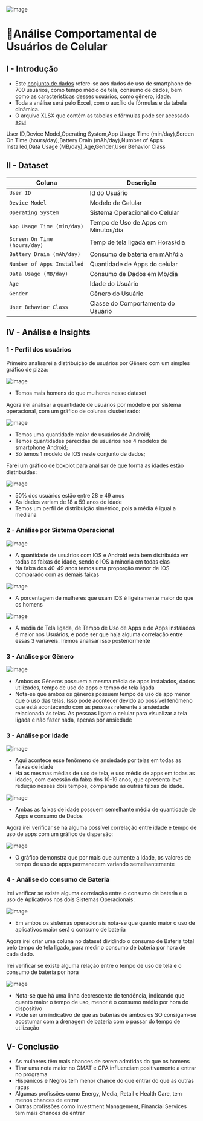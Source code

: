 ![image](https://github.com/user-attachments/assets/47da0e1e-6f24-4b51-be97-e9020529d737)


# 🏦Análise Comportamental de Usuários de Celular

## I - Introdução
- Este [conjunto de dados](https://github.com/massis93/Projetos_Analise_Dados/blob/main/Excel/Smartphone%20Behavior/user_behavior_dataset.csv) refere-se aos dados de uso de smartphone de 700 usuários, como tempo médio de tela, consumo de dados, bem como as características desses usuários, como gênero, idade.
- Toda a análise será pelo Excel, com o auxílio de fórmulas e da tabela dinâmica.
- O arquivo XLSX que contém as tabelas e fórmulas pode ser acessado [aqui](https://github.com/massis93/Projetos_Analise_Dados/blob/main/Excel/Smartphone%20Behavior/User%20Behavior.xlsx)

User ID,Device Model,Operating System,App Usage Time (min/day),Screen On Time (hours/day),Battery Drain (mAh/day),Number of Apps Installed,Data Usage (MB/day),Age,Gender,User Behavior Class
## II - Dataset

| Coluna          | Descrição                                                  
|-|-|                            
| `User ID`        | Id do Usuário                                        
| `Device Model` | Modelo de Celular           
| `Operating System`       | Sistema Operacional do Celular
| `App Usage Time (min/day)`    	  | Tempo de Uso de Apps em Minutos/dia
| `Screen On Time (hours/day)`    	  | Temp de tela ligada em Horas/dia
| `Battery Drain (mAh/day)`    	  | Consumo de bateria em mAh/dia
| `Number of Apps Installed`    	  | Quantidade de Apps do celular
| `Data Usage (MB/day)`    	  | Consumo de Dados em Mb/dia
| `Age`    	  | Idade do Usuário
| `Gender`    	  | Gênero do Usuário
| `User Behavior Class`    	  | Classe do Comportamento do Usuário



## IV - Análise e Insights

### 1 - Perfil dos usuários

Primeiro analisarei a distribuição de usuários por Gênero com um simples gráfico de pizza:

![image](https://github.com/user-attachments/assets/f634cd01-751c-464f-a440-acd6b7fcf59a)

- Temos mais homens do que mulheres nesse dataset

Agora irei analisar a quantidade de usuários por modelo e por sistema operacional, com um gráfico de colunas clusterizado:

![image](https://github.com/user-attachments/assets/5e99ed6f-de5d-4d8a-9519-664012cdf2d7)

- Temos uma quantidade maior de usuários de Android;
- Temos quantidades parecidas de usuários nos 4 modelos de smartphone Android;
- Só temos 1 modelo de IOS neste conjunto de dados;

Farei um gráfico de boxplot para analisar de que forma as idades estão distribuidas:

![image](https://github.com/user-attachments/assets/b0e58c79-0a82-4e48-82fd-6fff6fe175b1)

- 50% dos usuários estão entre 28 e 49 anos
- As idades variam de 18 a 59 anos de idade
- Temos um perfil de distribuição simétrico, pois a média é igual a mediana

### 2 - Análise por Sistema Operacional

![image](https://github.com/user-attachments/assets/5e8a7014-f345-476e-9dbe-c36df7d4fc31)


- A quantidade de usuários com IOS e Android esta bem distribuida em todas as faixas de idade, sendo o IOS a minoria em todas elas
- Na faixa dos 40-49 anos temos uma proporção menor de IOS comparado com as demais faixas

![image](https://github.com/user-attachments/assets/a4055741-8766-4a6b-8465-a6f5a0d2626b)

- A porcentagem de mulheres que usam IOS é ligeiramente maior do que os homens

![image](https://github.com/user-attachments/assets/4dca4292-7e9a-4774-b319-eaec86572041)

- A média de Tela ligada, de Tempo de Uso de Apps e de Apps instalados é maior nos Usuários, e pode ser que haja alguma correlação entre essas 3 variáveis. Iremos analisar isso posteriormente

### 3 - Análise por Gênero

![image](https://github.com/user-attachments/assets/251a763b-a31f-44cf-840d-6118f6ca356d)

- Ambos os Gêneros possuem a mesma média de apps instalados, dados utilizados, tempo de uso de apps e tempo de tela ligada
- Nota-se que ambos os gêneros possuem tempo de uso de app menor que o uso das telas. Isso pode acontecer devido ao possível fenômeno que está acontecendo com as pessoas referente à ansiedade relacionada às telas. As pessoas ligam o celular para visualizar a tela ligada e não fazer nada, apenas por ansiedade

### 3 - Análise por Idade

![image](https://github.com/user-attachments/assets/ba3c3df4-4342-4eea-a666-b8b3d86cfca2)


- Aqui acontece esse fenômeno de ansiedade por telas em todas as faixas de idade
- Há as mesmas médias de uso de tela, e uso médio de apps em todas as idades, com excessão da faixa dos 10-19 anos, que apresenta leve redução nesses dois tempos, comparado às outras faixas de idade.

![image](https://github.com/user-attachments/assets/85fc71da-0123-491a-8b90-ac8e03198861)

- Ambas as faixas de idade possuem semelhante média de quantidade de Apps e consumo de Dados

Agora irei verificar se há alguma possível correlação entre idade e tempo de uso de apps com um gráfico de dispersão:

![image](https://github.com/user-attachments/assets/b60a1cf3-b5c4-46bd-b654-b7c773bb28ad)

- O gráfico demonstra que por mais que aumente a idade, os valores de tempo de uso de apps permanecem variando semelhantemente

### 4 - Análise do consumo de Bateria

Irei verificar se existe alguma correlação entre o consumo de bateria e o uso de Aplicativos nos dois Sistemas Operacionais:

![image](https://github.com/user-attachments/assets/a1d59d65-1881-460e-b71f-332ce9aa0b14)

- Em ambos os sistemas operacionais nota-se que quanto maior o uso de aplicativos maior será o consumo de bateria

Agora irei criar uma coluna no dataset dividindo o consumo de Bateria total pelo tempo de tela ligado, para medir o consumo de bateria por hora de cada dado.

Irei verificar se existe alguma relação entre o tempo de uso de tela e o consumo de bateria por hora

![image](https://github.com/user-attachments/assets/63a1bdc8-e1bd-44a8-8431-630c451f3c1e)

- Nota-se que há uma linha decrescente de tendência, indicando que quanto maior o tempo de uso, menor é o consumo médio por hora do dispositivo
- Pode ser um indicativo de que as baterias de ambos os SO consigam-se acostumar com a drenagem de bateria com o passar do tempo de utilização

## V- Conclusão
- As mulheres têm mais chances de serem admtidas do que os homens
- Tirar uma nota maior no GMAT e GPA influenciam positivamente a entrar no programa
- Hispânicos e Negros tem menor chance do que entrar do que as outras raças
- Algumas profissões como Energy, Media, Retail e Health Care, tem menos chances de entrar
- Outras profissões como Investment Management, Financial Services tem mais chances de entrar


